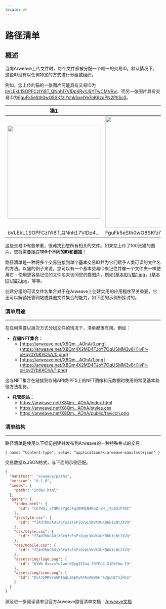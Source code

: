 ```yaml
---
locale: zh
---
```

# 路径清单

## 概述

当向Arweave上传文件时，每个文件都被分配一个唯一的交易ID。默认情况下，这些ID没有以任何特定的方式进行分组或组织。

例如，您上传的猫的一张图片可能具有交易ID为[bVLEkL1SOPFCzIYi8T_QNnh17VlDp4RylU6YTwCMVRw](https://arweave.net/bVLEkL1SOPFCzIYi8T_QNnh17VlDp4RylU6YTwCMVRw)，而另一张图片具有交易ID为[FguFk5eSth0wO8SKfziYshkSxeIYe7oK9zoPN2PhSc0](https://arweave.net/FguFk5eSth0wO8SKfziYshkSxeIYe7oK9zoPN2PhSc0)。

| 猫1 | 猫2 |
|------|------|
| <img src="https://arweave.net/bVLEkL1SOPFCzIYi8T_QNnh17VlDp4RylU6YTwCMVRw" width="300">|<img src="https://arweave.net/FguFk5eSth0wO8SKfziYshkSxeIYe7oK9zoPN2PhSc0" width="360"> |
| bVLEkL1SOPFCzIYi8T_QNnh17VlDp4... | FguFk5eSth0wO8SKfziYshkSxeIYe7oK9zoPN2PhSc0 |

这些交易ID有些笨重，很难找到您所有相关的文件。如果您上传了100张猫的图片，您将需要跟踪**100个不同的ID和链接**！

路径清单是一种将多个交易链接到单个基本交易ID并为它们赋予人类可读的文件名的方法。以猫的例子来说，您可以有一个基本交易ID来记住并像一个文件夹一样使用它 - 使用更容易记住的文件名来访问您的猫图片，例如[{基本ID}/猫1.jpg](https://arweave.net/6dRh-TaiA5qtd0NWqrghpvC4_l3EtA3AwCluwPtfWVw/猫1.jpg)，[{基本ID}/猫2.jpg](https://arweave.net/6dRh-TaiA5qtd0NWqrghpvC4_l3EtA3AwCluwPtfWVw/猫2.jpg)，等等。

创建分组的可读文件名集合对于在Arweave上创建实用的应用程序至关重要，它还可以解锁托管网站或其他文件集合的能力，如下面的示例所探讨的。

### 清单用途

---

在任何需要以层次方式分组文件的情况下，清单都很有用。例如：

- **存储NFT集合：**
    - [https://arweave.net/X8Qm…AOhA/0.png](https://arweave.net/X8Qm4X2MD4TJoY7OqUSMM3v8H1lvFr-xHby0YbKAOhA/0.png)
    - [https://arweave.net/X8Qm…AOhA/1.png](https://arweave.net/X8Qm4X2MD4TJoY7OqUSMM3v8H1lvFr-xHby0YbKAOhA/1.png)

这与NFT集合在链接到存储API或IPFS上的NFT图像和元数据时使用的常见基本路径方法相符。

- **托管网站：**
    - https://arweave.net/X8Qm…AOhA/index.html
    - https://arweave.net/X8Qm…AOhA/styles.css
    - https://arweave.net/X8Qm…AOhA/public/favicon.png

### 清单结构

---

路径清单是使用以下标记创建并发布到Arweave的一种特殊格式的交易：

 `{ name: "Content-type", value: "application/x.arweave-manifest+json" }`

交易数据以JSON格式，与下面的示例匹配。

```json
{
  "manifest": "arweave/paths",
  "version": "0.1.0",
  "index": {
    "path": "index.html"
  },
  "paths": {
    "index.html": {
      "id": "cG7Hdi_iTQPoEYgQJFqJ8NMpN4KoZ-vH_j7pG4iP7NI"
    },
    "js/style.css": {
      "id": "fZ4d7bkCAUiXSfo3zFsPiQvpLVKVtXUKB6kiLNt2XVQ"
    },
    "css/style.css": {
      "id": "fZ4d7bkCAUiXSfo3zFsPiQvpLVKVtXUKB6kiLNt2XVQ"
    },
    "css/mobile.css": {
      "id": "fZ4d7bkCAUiXSfo3zFsPiQvpLVKVtXUKB6kiLNt2XVQ"
    },
    "assets/img/logo.png": {
      "id": "QYWh-QsozsYu2wor0ZygI5Zoa_fRYFc8_X1RkYmw_fU"
    },
    "assets/img/icon.png": {
      "id": "0543SMRGYuGKTaqLzmpOyK4AxAB96Fra2guHzYxjRGo"
    }
  }
}
```

源及进一步阅读请参见官方Arweave路径清单文档：[Arweave文档](https://github.com/ArweaveTeam/arweave/blob/master/doc/path-manifest-schema.md)